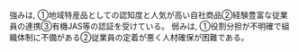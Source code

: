 強みは, ①地域特産品としての認知度と人気が高い自社商品②経験豊富な従業員の連携③有機JAS等の認証を受けている。 弱みは, ①役割分担が不明確で組織体制に不備がある②従業員の定着が悪く人材確保が困難である。